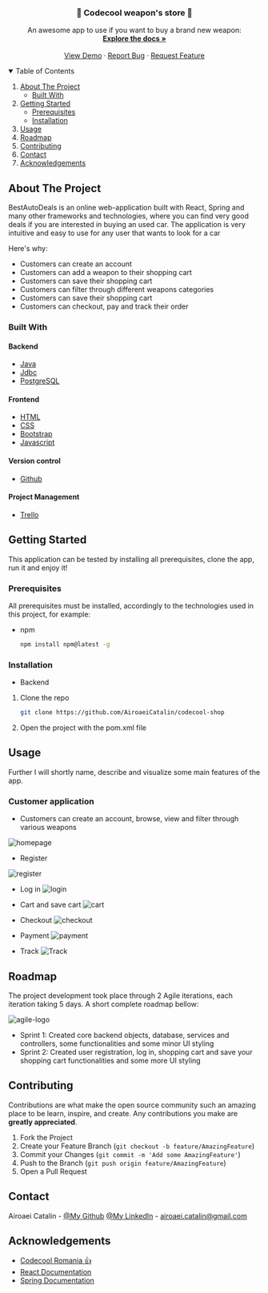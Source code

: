 <!-- PROJECT LOGO -->


  <h3 align="center">🔫 Codecool weapon's store 🔫</h3>

  <p align="center">
    An awesome app to use if you want to buy a brand new weapon:
    <br />
    <a href="https://github.com/AiroaeiCatalin/codecool-shop"><strong>Explore the docs »</strong></a>
    <br />
    <br />
    <a href="https://github.com/AiroaeiCatalin/codecool-shop">View Demo</a>
    ·
    <a href="https://github.com/AiroaeiCatalin/codecool-shop/issues">Report Bug</a>
    ·
    <a href="https://github.com/AiroaeiCatalin/codecool-shop/issues">Request Feature</a>
  </p>



<!-- TABLE OF CONTENTS -->
<details open="open">
  <summary>Table of Contents</summary>
  <ol>
    <li>
      <a href="#about-the-project">About The Project</a>
      <ul>
        <li><a href="#built-with">Built With</a></li>
      </ul>
    </li>
    <li>
      <a href="#getting-started">Getting Started</a>
      <ul>
        <li><a href="#prerequisites">Prerequisites</a></li>
        <li><a href="#installation">Installation</a></li>
      </ul>
    </li>
    <li><a href="#usage">Usage</a></li>
    <li><a href="#roadmap">Roadmap</a></li>
    <li><a href="#contributing">Contributing</a></li>
    <li><a href="#contact">Contact</a></li>
    <li><a href="#acknowledgements">Acknowledgements</a></li>
  </ol>
</details>



<!-- ABOUT THE PROJECT -->
## About The Project

BestAutoDeals is an online web-application built with React, Spring and many other frameworks and technologies, where you can find very good deals if you are interested in buying an used car. The application is very intuitive and easy to use for any user that wants to look for a car

Here's why:
* Customers can create an account
* Customers can add a weapon to their shopping cart
* Customers can save their shopping cart
* Customers can filter through different weapons categories
* Customers can save their shopping cart
* Customers can checkout, pay and track their order


### Built With

#### Backend
* [Java](https://www.java.com/en/)
* [Jdbc](https://www.java.com/en/)
* [PostgreSQL](https://www.postgresql.org/docs/13/app-psql.html)

#### Frontend
* [HTML](https://html.spec.whatwg.org/multipage/)
* [CSS](https://www.w3.org/)
* [Bootstrap](https://getbootstrap.com/)
* [Javascript](https://www.npmjs.com/)

#### Version control
* [Github](https://www.gtihub.com/)

#### Project Management
* [Trello](https://www.atlassian.com/software/jira?&aceid=&adposition=&adgroup=89541897982&campaign=9124878150&creative=415542514747&device=c&keyword=jira&matchtype=e&network=g&placement=&ds_kids=p51242161283&ds_e=GOOGLE&ds_eid=700000001558501&ds_e1=GOOGLE&gclid=Cj0KCQiAnKeCBhDPARIsAFDTLTIUjm6m9LQssN_d15V_dYNqPiWaS_df09mdcnHPj-QkqTKrZfAjB6kaAhdEEALw_wcB&gclsrc=aw.ds)



<!-- GETTING STARTED -->
## Getting Started

This application can be tested by installing all prerequisites, clone the app, run it and enjoy it!
### Prerequisites

All prerequisites must be installed, accordingly to the technologies used in this project, for example:
* npm
  ```sh
  npm install npm@latest -g
  ```

### Installation

* Backend

1. Clone the repo
   ```sh
   git clone https://github.com/AiroaeiCatalin/codecool-shop 
   ```
2. Open the project with the pom.xml file



<!-- USAGE EXAMPLES -->
## Usage

Further I will shortly name, describe and visualize some main features of the app.
### Customer application
* Customers can create an account, browse, view and filter through various weapons

![homepage](https://user-images.githubusercontent.com/37214035/153233522-cd962fa0-2446-4f7d-b52f-310f100a8772.png)


* Register

![register](https://user-images.githubusercontent.com/37214035/153236723-b618fcc3-fb82-4d21-9ba5-4dfee170400a.png
)

* Log in
![login](https://user-images.githubusercontent.com/37214035/153233705-64f56777-14af-4b0f-b0a3-366839af1077.png)


* Cart and save cart
![cart](https://user-images.githubusercontent.com/37214035/153233906-f8d976cd-9a08-44e1-aba1-842bdd16b859.png)
* Checkout
![checkout](https://user-images.githubusercontent.com/37214035/153234015-37152d8c-8da9-418f-a778-83fe8d33a3d7.png)
* Payment
![payment](https://user-images.githubusercontent.com/37214035/153234092-485b2a89-40c0-4ad3-84a2-e654c296d641.png)
* Track
![Track](https://user-images.githubusercontent.com/37214035/153234154-01e2c58e-2ac6-4973-a42a-cf6657ca51c8.png)




<!-- ROADMAP -->
## Roadmap

The project development took place through 2 Agile iterations, each iteration taking 5 days. A short complete roadmap bellow:

![agile-logo](https://user-images.githubusercontent.com/72221647/138440913-f67be820-c3a8-46d2-a35c-1f847acb2c48.png)


* Sprint 1: Created core backend objects, database, services and controllers, some functionalities and some minor UI styling
* Sprint 2: Created user registration, log in, shopping cart and save your shopping cart functionalities and some more UI styling



<!-- CONTRIBUTING -->
## Contributing

Contributions are what make the open source community such an amazing place to be learn, inspire, and create. Any contributions you make are **greatly appreciated**.

1. Fork the Project
2. Create your Feature Branch (`git checkout -b feature/AmazingFeature`)
3. Commit your Changes (`git commit -m 'Add some AmazingFeature'`)
4. Push to the Branch (`git push origin feature/AmazingFeature`)
5. Open a Pull Request


<!-- CONTACT -->
## Contact

Airoaei Catalin - [@My Github](https://github.com/AiroaeiCatalin) [@My LinkedIn](https://www.linkedin.com/in/airoaei-catalin/) - airoaei.catalin@gmail.com


<!-- ACKNOWLEDGEMENTS -->
## Acknowledgements
* [Codecool Romania :thumbsup:](https://codecool.com/ro/)
* [React Documentation](https://reactjs.org/)
* [Spring Documentation](https://docs.spring.io/)


<!-- MARKDOWN LINKS & IMAGES -->
<!-- https://www.markdownguide.org/basic-syntax/#reference-style-links -->
[contributors-shield]: https://img.shields.io/badge/Contributers-2-brightgreen
[contributors-url]: https://github.com/marius-ceobanu/Poke-Battlez-Frontend/graphs/contributors
[forks-shield]: https://img.shields.io/badge/Forks-0-blue
[forks-url]: https://github.com/marius-ceobanu/Poke-Battlez-Frontend/network/members
[stars-shield]: https://img.shields.io/badge/Stars-2-blue
[stars-url]: https://github.com/marius-ceobanu/Poke-Battlez-Frontend/stargazers
[issues-shield]: https://img.shields.io/github/issues/marius-ceobanu/Poke-Battlez-Frontend
[issues-url]: https://github.com/marius-ceobanu/Poke-Battlez-Frontend/issues
[linkedin-shield]: https://img.shields.io/twitter/url?label=Linkedin%20-%20Marius&logo=LINKEDIN&style=social&url=https%3A%2F%2Fwww.linkedin.com%2Fin%2Fmarius-ciprian-ceobanu-3431157b
[linkedin-marius-url]: https://www.linkedin.com/in/marius-ciprian-ceobanu-3431157b
[github-marius-shield]: https://img.shields.io/twitter/url?label=GitHub%20-%20Marius&logo=Github&style=social&url=https%3A%2F%2Fgithub.com%2Fmarius-ceobanu
[github-marius-url]: https://github.com/marius-ceobanu
[github-razvan-shield]: https://img.shields.io/twitter/url?label=GitHub%20-%20Razvan&logo=Github&style=social&url=https%3A%2F%2Fgithub.com%2Frgrigore
[github-razvan-url]: https://github.com/rgrigore
[chat-png]: doc_images/chat.png
[register-png]: doc_images/register.png
[login-png]: doc_images/login.png
[login-gif]: doc_images/login.gif
[PM-gif]: doc_images/PM.gif
[team-gif]: doc_images/team.gif
[challenge-gif]: doc_images/challenge.gif
[battle-gif]: doc_images/battle.gif
[agile]: doc_images/agile-logo.png
